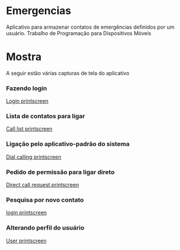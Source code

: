 # Emergencias
Aplicativo para armazenar contatos de emergências definidos por um usuário. Trabalho de Programação para Dispositivos Móveis

# Mostra
A seguir estão várias capturas de tela do aplicativo

### Fazendo login

[Login printscreen](https://photos.google.com/share/AF1QipOAXa9O2W-C5l-Es7U4h9Cn8G7n8X36qWrF0ubGCHqEJzHcls6DxYg3sWTB2XFdCg/photo/AF1QipNIU4tSaq9EUOZ-Bcm4F2YZlcH9LEoRfpXuhZA2?key=bDB6dGZjRWl4SVVwQ0dvd1RLZm9sYTMxWEVrS2RB)

### Lista de contatos para ligar

[Call list printscreen](https://photos.google.com/share/AF1QipOAXa9O2W-C5l-Es7U4h9Cn8G7n8X36qWrF0ubGCHqEJzHcls6DxYg3sWTB2XFdCg/photo/AF1QipNocm-IzzKf65o1VtBSHx06Bo5SJyay_tZjqvEK?key=bDB6dGZjRWl4SVVwQ0dvd1RLZm9sYTMxWEVrS2RB)

### Ligação pelo aplicativo-padrão do sistema

[Dial calling printscreen](https://photos.google.com/share/AF1QipOAXa9O2W-C5l-Es7U4h9Cn8G7n8X36qWrF0ubGCHqEJzHcls6DxYg3sWTB2XFdCg/photo/AF1QipMOOzKa4hiO8JQdS9U6FALxn2L5FFZbEgmA-LUH?key=bDB6dGZjRWl4SVVwQ0dvd1RLZm9sYTMxWEVrS2RB)

### Pedido de permissão para ligar direto
[Direct call request printscreen](https://photos.google.com/share/AF1QipOAXa9O2W-C5l-Es7U4h9Cn8G7n8X36qWrF0ubGCHqEJzHcls6DxYg3sWTB2XFdCg/photo/AF1QipPpBjcc0uPI4en0NSl3i3GOToNXHapNW1Kio-Up?key=bDB6dGZjRWl4SVVwQ0dvd1RLZm9sYTMxWEVrS2RB)

### Pesquisa por novo contato

[login printscreen](https://photos.google.com/share/AF1QipOAXa9O2W-C5l-Es7U4h9Cn8G7n8X36qWrF0ubGCHqEJzHcls6DxYg3sWTB2XFdCg/photo/AF1QipOBfSCjW56epu4-HhL4ZGKy6QSLMPjvuW434NAz?key=bDB6dGZjRWl4SVVwQ0dvd1RLZm9sYTMxWEVrS2RB)

### Alterando perfil do usuário

[User printscreen](https://photos.google.com/share/AF1QipOAXa9O2W-C5l-Es7U4h9Cn8G7n8X36qWrF0ubGCHqEJzHcls6DxYg3sWTB2XFdCg/photo/AF1QipO1EZyN7hCh1GCuE7-1i5tL-eiC8iDTN_yKqy8o?key=bDB6dGZjRWl4SVVwQ0dvd1RLZm9sYTMxWEVrS2RB)

